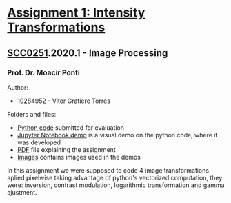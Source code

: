 # [Assignment 1: Intensity Transformations](/a01/dip_t01_intensity_transformation.pdf)

## [SCC0251](https://uspdigital.usp.br/jupiterweb/obterDisciplina?sgldis=SCC0251).2020.1 - Image Processing

### Prof. Dr. Moacir Ponti

Author:
* 10284952 - Vitor Gratiere Torres

Folders and files:
* [Python code](/a01/submission/a01.py) submitted for evaluation
* [Jupyter Notebook demo](/a01/a01.ipynb) is a visual demo on the python code, where it was developed
* [PDF](/a01/dip_t01_intensity_transformation.pdf) file explaining the assignment
* [Images](/a01/images) contains images used in the demos

In this assignment we were supposed to code 4 image transformations aplied pixelwise taking advantage of python's vectorized computation, they were: inversion, contrast modulation, logarithmic transformation and gamma ajustment.
